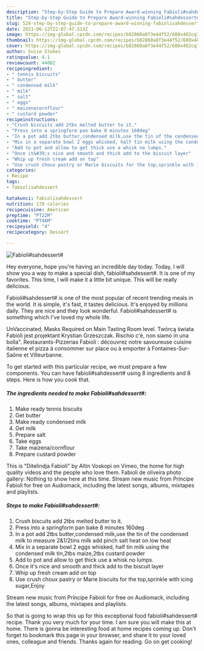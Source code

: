 ```yaml
---
description: "Step-by-Step Guide to Prepare Award-winning Fabioli#sahdessert#"
title: "Step-by-Step Guide to Prepare Award-winning Fabioli#sahdessert#"
slug: 524-step-by-step-guide-to-prepare-award-winning-fabiolisahdessert
date: 2021-06-12T22:07:47.513Z
image: https://img-global.cpcdn.com/recipes/b82860a8f3e44f52/680x482cq70/fabiolisahdessert-recipe-main-photo.jpg
thumbnail: https://img-global.cpcdn.com/recipes/b82860a8f3e44f52/680x482cq70/fabiolisahdessert-recipe-main-photo.jpg
cover: https://img-global.cpcdn.com/recipes/b82860a8f3e44f52/680x482cq70/fabiolisahdessert-recipe-main-photo.jpg
author: Susie Stokes
ratingvalue: 4.1
reviewcount: 44002
recipeingredient:
- " tennis biscuits"
- " butter"
- " condensed milk"
- " milk"
- " salt"
- " eggs"
- " maizenacornflour"
- " custard powder"
recipeinstructions:
- "Crush biscuits add 2tbs melted butter to it."
- "Press into a springform pan bake 8 minutes 160deg"
- "In a pot add 2tbs butter,condensed milk,use the tin of the condensed milk to measure 2&amp;1/2tins milk add pinch salt heat on low heat"
- "Mix in a separate bowl 2 eggs whisked, half tin milk using the condensed milk tin,2tbs maize,2tbs custard powder"
- "Add to pot and allow to get thick use a whisk no lumps."
- "Once it&#39;s nice and smooth and thick add to the biscuit layer"
- "Whip up fresh cream add on top"
- "Use crush choux pastry or Marie biscuits for the top,sprinkle with icing sugar,Enjoy"
categories:
- Recipe
tags:
- fabiolisahdessert

katakunci: fabiolisahdessert 
nutrition: 179 calories
recipecuisine: American
preptime: "PT22M"
cooktime: "PT46M"
recipeyield: "4"
recipecategory: Dessert

---
```



![Fabioli#sahdessert#](https://img-global.cpcdn.com/recipes/b82860a8f3e44f52/680x482cq70/fabiolisahdessert-recipe-main-photo.jpg)

Hey everyone, hope you're having an incredible day today. Today, I will show you a way to make a special dish, fabioli#sahdessert#. It is one of my favorites. This time, I will make it a little bit unique. This will be really delicious.

Fabioli#sahdessert# is one of the most popular of recent trending meals in the world. It is simple, it's fast, it tastes delicious. It's enjoyed by millions daily. They are nice and they look wonderful. Fabioli#sahdessert# is something which I've loved my whole life.

UnVaccinated, Masks Required on Main Tasting Room level. Twórcą świata Fabioli jest projektant Krystian Grzeszczak. Rischio c&#39;è, non siamo in una bolla&#34;. Restaurants-Pizzerias Fabioli : découvrez notre savoureuse cuisine italienne et pizza à consommer sur place ou à emporter à Fontaines-Sur-Saône et Villeurbanne.


To get started with this particular recipe, we must prepare a few components. You can have fabioli#sahdessert# using 8 ingredients and 8 steps. Here is how you cook that.

<!--inarticleads1-->

##### The ingredients needed to make Fabioli#sahdessert#:

1. Make ready  tennis biscuits
1. Get  butter
1. Make ready  condensed milk
1. Get  milk
1. Prepare  salt
1. Take  eggs
1. Take  maizena/cornflour
1. Prepare  custard powder


This is &#34;Ditelindja Fabioli&#34; by Altin Voskopi on Vimeo, the home for high quality videos and the people who love them. Fabioli de oliveira photo gallery: Nothing to show here at this time. Stream new music from Príncipe Fabioli for free on Audiomack, including the latest songs, albums, mixtapes and playlists. 

<!--inarticleads2-->

##### Steps to make Fabioli#sahdessert#:

1. Crush biscuits add 2tbs melted butter to it.
1. Press into a springform pan bake 8 minutes 160deg
1. In a pot add 2tbs butter,condensed milk,use the tin of the condensed milk to measure 2&amp;1/2tins milk add pinch salt heat on low heat
1. Mix in a separate bowl 2 eggs whisked, half tin milk using the condensed milk tin,2tbs maize,2tbs custard powder
1. Add to pot and allow to get thick use a whisk no lumps.
1. Once it&#39;s nice and smooth and thick add to the biscuit layer
1. Whip up fresh cream add on top
1. Use crush choux pastry or Marie biscuits for the top,sprinkle with icing sugar,Enjoy


Stream new music from Príncipe Fabioli for free on Audiomack, including the latest songs, albums, mixtapes and playlists. 

So that is going to wrap this up for this exceptional food fabioli#sahdessert# recipe. Thank you very much for your time. I am sure you will make this at home. There is gonna be interesting food at home recipes coming up. Don't forget to bookmark this page in your browser, and share it to your loved ones, colleague and friends. Thanks again for reading. Go on get cooking!
